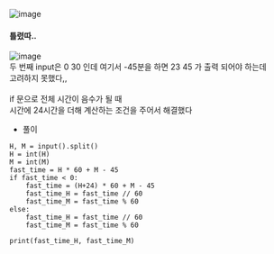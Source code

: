 ![image](https://user-images.githubusercontent.com/80080041/121845466-70cc0b00-cd20-11eb-977f-985bdaaa9133.png)   
#### 틀렸따..

![image](https://user-images.githubusercontent.com/80080041/121845517-86413500-cd20-11eb-9b61-5cff7fc77f85.png)   
두 번째 input은 0 30 인데 여기서 -45분을 하면 23 45 가 출력 되어야 하는데   
고려하지 못했다,,   
<br>
if 문으로 전체 시간이 음수가 될 때   
시간에 24시간을 더해 계산하는 조건을 주어서 해결했다  
  

* 풀이  
```
H, M = input().split()
H = int(H)
M = int(M)
fast_time = H * 60 + M - 45
if fast_time < 0:
    fast_time = (H+24) * 60 + M - 45
    fast_time_H = fast_time // 60
    fast_time_M = fast_time % 60
else:
    fast_time_H = fast_time // 60
    fast_time_M = fast_time % 60

print(fast_time_H, fast_time_M)
```
